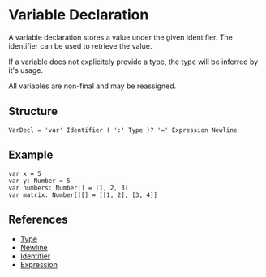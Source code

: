 # Variable Declaration

A variable declaration stores a value under the given identifier. The identifier can be used to retrieve the value.

If a variable does not explicitely provide a type, the type will be inferred by it's usage.

All variables are non-final and may be reassigned.

## Structure

```grammar
VarDecl = 'var' Identifier ( ':' Type )? '=' Expression Newline
```

## Example

```syntek
var x = 5
var y: Number = 5
var numbers: Number[] = [1, 2, 3]
var matrix: Number[][] = [[1, 2], [3, 4]]
```

## References

- [Type](/spec/grammar/syntactic/#type)
- [Newline](/spec/grammar/lexical.html#newline)
- [Identifier](/spec/grammar/lexical.html#identifiers)
- [Expression](/spec/grammar/syntactic/expressions/)
